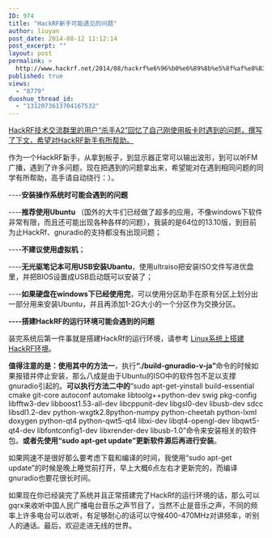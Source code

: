```yaml
---
ID: 974
title: "HackRF新手可能遇见的问题"
author: liuyan
post_date: 2014-08-12 11:12:14
post_excerpt: ""
layout: post
permalink: >
  http://www.hackrf.net/2014/08/hackrf%e6%96%b0%e6%89%8b%e5%8f%af%e8%83%bd%e9%81%87%e8%a7%81%e7%9a%84%e9%97%ae%e9%a2%98/
published: true
views:
  - "8779"
duoshuo_thread_id:
  - "1312073613704167532"
---
```

<span style="text-decoration: underline;">HackRF技术交流群里的用户“杀手A2”回忆了自己刚使用板卡时遇到的问题，撰写了下文，希望对HackRF新手有所帮助。</span><!--more-->

作为一个HackRF新手，从拿到板子，到显示器正常可以输出波形，到可以听FM广播，遇到了许多问题，现在把遇到的问题拿出来，希望能对在遇到相同问题的同学有所帮助，高手请自动绕行：）。

----<strong>安装操作系统时可能会遇到的问题</strong>

----<strong>推荐使用Ubuntu </strong>（国外的大牛们已经做了超多的应用，不像windows下软件非常有限，而且还可能出现各种各样的问题），我装的是64位的13.10版，到目前为止HackRf、gnuradio的支持都没有出现问题；

----<strong>不建议使用虚拟机</strong>；

----<strong>无光驱笔记本可用USB</strong><strong>安装Ubantu</strong>，使用ultraiso把安装ISO文件写进优盘里，并把BIOS设置成USB启动既可以安装了；

----<strong>如果硬盘在windows</strong><strong>下已经使用完</strong>，可以使用分区助手在原有分区上划分出一部分用来安装Ubuntu，并且再添加1-2G大小的一个分区作为交换分区。

<strong>----</strong><strong>搭建HackRF</strong><strong>的运行环境可能会遇到的问题</strong>

装完系统后第一件事就是搭建HackRf的运行环境，请参考 <a href="http://www.hackrf.net/2013/12/linux%E7%B3%BB%E7%BB%9F%E4%B8%8A%E6%90%AD%E5%BB%BAhackrf%E7%8E%AF%E5%A2%83/">Linux系统上搭建HackRF环境</a>。

<strong>值得注意的是：使用其中的方法一</strong>，执行<strong>“</strong><strong>.</strong><strong>/</strong><strong>build</strong><strong>-</strong><strong>gnuradio</strong><strong>-</strong><strong>v</strong><strong>-</strong><strong>ja</strong><strong>”</strong>命令的时候如果报错并停止安装，那么八成是由于Ubuntu的ISO中的软件包不足以支撑gnuradio引起的。<strong>可以执行方法二中的</strong>“sudo apt-get-yinstall build-essential cmake git-core autoconf automake libtoolg++python-dev swig pkg-config libfftw3-dev libboost1.53-all-dev libcppunit-dev libgsl0-dev libusb-dev sdcc libsdl1.2-dev python-wxgtk2.8python-numpy python-cheetah python-lxml doxygen python-qt4 python-qwt5-qt4 libxi-dev libqt4-opengl-dev libqwt5-qt4-dev libfontconfig1-dev libxrender-dev libusb-1.0”命令来安装相关的软件包。<strong>或者先使用“</strong><strong>sudo apt-get update</strong><strong>”更新软件源后再进行安装</strong>。

如果网速不是很好那么要考虑下载和编译的时间，我使用“sudo apt-get update”的时候是晚上睡觉前打开，早上大概6点左右才更新完的，而编译gnuradio也要花很长时间。

如果现在你已经装完了系统并且正常搭建完了HackRf的运行环境的话，那么可以gqrx来收听中国人民广播电台音乐之声节目了，当然不止是音乐之声，不同的频率上许多电台可以收听，有足够耐心的话可以守候400-470MHz对讲频率，听别人的通话。最后，欢迎走进无线的世界。
